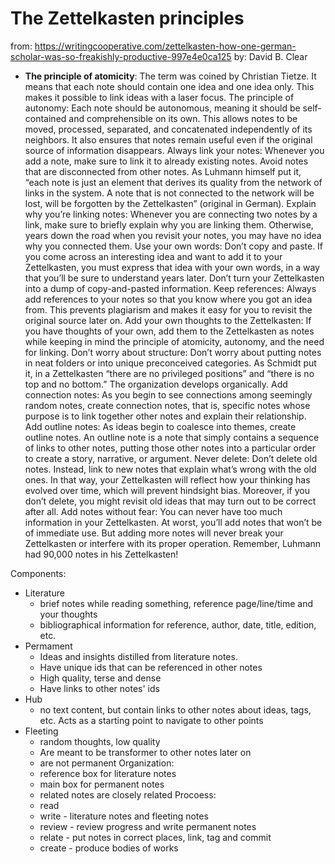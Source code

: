 # The Zettelkasten principles

from: https://writingcooperative.com/zettelkasten-how-one-german-scholar-was-so-freakishly-productive-997e4e0ca125
by: David B. Clear

- **The principle of atomicity**: The term was coined by Christian Tietze. It means that each note should contain one idea and one idea only. This makes it possible to link ideas with a laser focus.
The principle of autonomy: Each note should be autonomous, meaning it should be self-contained and comprehensible on its own. This allows notes to be moved, processed, separated, and concatenated independently of its neighbors. It also ensures that notes remain useful even if the original source of information disappears.
Always link your notes: Whenever you add a note, make sure to link it to already existing notes. Avoid notes that are disconnected from other notes. As Luhmann himself put it, “each note is just an element that derives its quality from the network of links in the system. A note that is not connected to the network will be lost, will be forgotten by the Zettelkasten” (original in German).
Explain why you’re linking notes: Whenever you are connecting two notes by a link, make sure to briefly explain why you are linking them. Otherwise, years down the road when you revisit your notes, you may have no idea why you connected them.
Use your own words: Don’t copy and paste. If you come across an interesting idea and want to add it to your Zettelkasten, you must express that idea with your own words, in a way that you’ll be sure to understand years later. Don’t turn your Zettelkasten into a dump of copy-and-pasted information.
Keep references: Always add references to your notes so that you know where you got an idea from. This prevents plagiarism and makes it easy for you to revisit the original source later on.
Add your own thoughts to the Zettelkasten: If you have thoughts of your own, add them to the Zettelkasten as notes while keeping in mind the principle of atomicity, autonomy, and the need for linking.
Don’t worry about structure: Don’t worry about putting notes in neat folders or into unique preconceived categories. As Schmidt put it, in a Zettelkasten “there are no privileged positions” and “there is no top and no bottom.” The organization develops organically.
Add connection notes: As you begin to see connections among seemingly random notes, create connection notes, that is, specific notes whose purpose is to link together other notes and explain their relationship.
Add outline notes: As ideas begin to coalesce into themes, create outline notes. An outline note is a note that simply contains a sequence of links to other notes, putting those other notes into a particular order to create a story, narrative, or argument.
Never delete: Don’t delete old notes. Instead, link to new notes that explain what’s wrong with the old ones. In that way, your Zettelkasten will reflect how your thinking has evolved over time, which will prevent hindsight bias. Moreover, if you don’t delete, you might revisit old ideas that may turn out to be correct after all.
Add notes without fear: You can never have too much information in your Zettelkasten. At worst, you’ll add notes that won’t be of immediate use. But adding more notes will never break your Zettelkasten or interfere with its proper operation. Remember, Luhmann had 90,000 notes in his Zettelkasten!


Components:
 - Literature 
    - brief notes while reading something, reference page/line/time and your thoughts
    - bibliographical information for reference, author, date, title, edition, etc.
 - Permament
    - Ideas and insights distilled from literature notes.
    - Have unique ids that can be referenced in other notes
    - High quality, terse and dense
    - Have links to other notes' ids
 - Hub
    - no text content, but contain links to other notes about ideas, tags, etc. Acts as a starting point to navigate to other points
 - Fleeting
    - random thoughts, low quality
    - Are meant to be transformer to other notes later on
    - are not permanent
Organization:
     - reference box for literature notes
     - main box for permanent notes
     - related notes are closely related
Procoess: 
     - read
     - write - literature notes and fleeting notes
     - review - review progress and write permanent notes
     - relate - put notes in correct places, link, tag and commit
     - create - produce bodies of works
